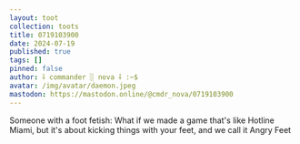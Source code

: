 ```yaml
---
layout: toot
collection: toots
title: 0719103900
date: 2024-07-19
published: true
tags: []
pinned: false
author: ⸸ commander ░ nova ⸸ :~$
avatar: /img/avatar/daemon.jpeg
mastodon: https://mastodon.online/@cmdr_nova/0719103900
---
```


Someone with a foot fetish: What if we made a game that's like Hotline Miami, but it's about kicking things with your feet, and we call it Angry Feet
